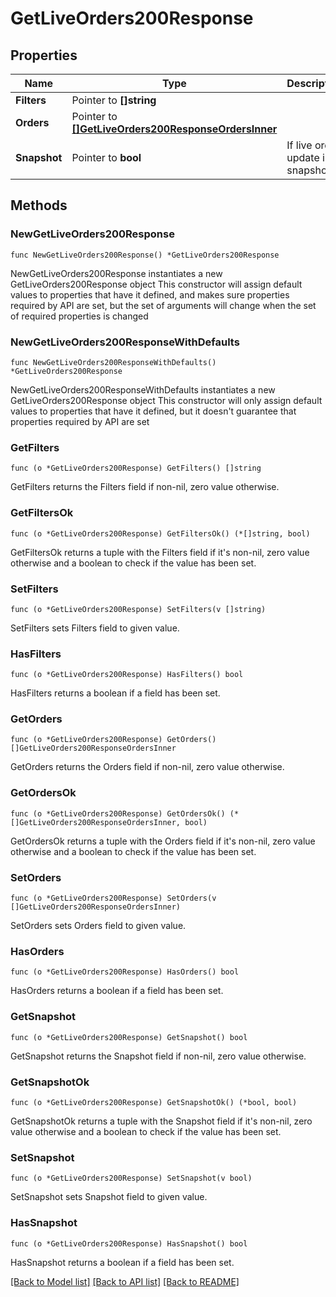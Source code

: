 # GetLiveOrders200Response

## Properties

Name | Type | Description | Notes
------------ | ------------- | ------------- | -------------
**Filters** | Pointer to **[]string** |  | [optional] 
**Orders** | Pointer to [**[]GetLiveOrders200ResponseOrdersInner**](GetLiveOrders200ResponseOrdersInner.md) |  | [optional] 
**Snapshot** | Pointer to **bool** | If live order update is a snapshot | [optional] 

## Methods

### NewGetLiveOrders200Response

`func NewGetLiveOrders200Response() *GetLiveOrders200Response`

NewGetLiveOrders200Response instantiates a new GetLiveOrders200Response object
This constructor will assign default values to properties that have it defined,
and makes sure properties required by API are set, but the set of arguments
will change when the set of required properties is changed

### NewGetLiveOrders200ResponseWithDefaults

`func NewGetLiveOrders200ResponseWithDefaults() *GetLiveOrders200Response`

NewGetLiveOrders200ResponseWithDefaults instantiates a new GetLiveOrders200Response object
This constructor will only assign default values to properties that have it defined,
but it doesn't guarantee that properties required by API are set

### GetFilters

`func (o *GetLiveOrders200Response) GetFilters() []string`

GetFilters returns the Filters field if non-nil, zero value otherwise.

### GetFiltersOk

`func (o *GetLiveOrders200Response) GetFiltersOk() (*[]string, bool)`

GetFiltersOk returns a tuple with the Filters field if it's non-nil, zero value otherwise
and a boolean to check if the value has been set.

### SetFilters

`func (o *GetLiveOrders200Response) SetFilters(v []string)`

SetFilters sets Filters field to given value.

### HasFilters

`func (o *GetLiveOrders200Response) HasFilters() bool`

HasFilters returns a boolean if a field has been set.

### GetOrders

`func (o *GetLiveOrders200Response) GetOrders() []GetLiveOrders200ResponseOrdersInner`

GetOrders returns the Orders field if non-nil, zero value otherwise.

### GetOrdersOk

`func (o *GetLiveOrders200Response) GetOrdersOk() (*[]GetLiveOrders200ResponseOrdersInner, bool)`

GetOrdersOk returns a tuple with the Orders field if it's non-nil, zero value otherwise
and a boolean to check if the value has been set.

### SetOrders

`func (o *GetLiveOrders200Response) SetOrders(v []GetLiveOrders200ResponseOrdersInner)`

SetOrders sets Orders field to given value.

### HasOrders

`func (o *GetLiveOrders200Response) HasOrders() bool`

HasOrders returns a boolean if a field has been set.

### GetSnapshot

`func (o *GetLiveOrders200Response) GetSnapshot() bool`

GetSnapshot returns the Snapshot field if non-nil, zero value otherwise.

### GetSnapshotOk

`func (o *GetLiveOrders200Response) GetSnapshotOk() (*bool, bool)`

GetSnapshotOk returns a tuple with the Snapshot field if it's non-nil, zero value otherwise
and a boolean to check if the value has been set.

### SetSnapshot

`func (o *GetLiveOrders200Response) SetSnapshot(v bool)`

SetSnapshot sets Snapshot field to given value.

### HasSnapshot

`func (o *GetLiveOrders200Response) HasSnapshot() bool`

HasSnapshot returns a boolean if a field has been set.


[[Back to Model list]](../README.md#documentation-for-models) [[Back to API list]](../README.md#documentation-for-api-endpoints) [[Back to README]](../README.md)


